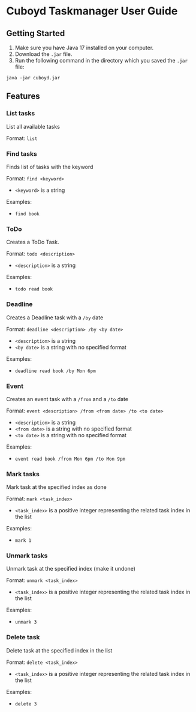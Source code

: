 # Cuboyd Taskmanager User Guide

## Getting Started


1. Make sure you have Java 17 installed on your computer.
2. Download the `.jar` file.
3. Run the following command in the directory which you saved the `.jar` file:

```
java -jar cuboyd.jar
```

## Features

### List tasks

List all available tasks

Format: `list`

### Find tasks

Finds list of tasks with the keyword

Format: `find <keyword>`
- `<keyword>` is a string

Examples:
- `find book`

### ToDo

Creates a ToDo Task.

Format: `todo <description>`
- `<description>` is a string

Examples:
- `todo read book`

### Deadline

Creates a Deadline task with a `/by` date

Format: `deadline <description> /by <by date>`
- `<description>` is a string
- `<by date>` is a string with no specified format

Examples:
- `deadline read book /by Mon 6pm`

### Event

Creates an event task with a `/from` and a `/to` date

Format: `event <description> /from <from date> /to <to date>`
- `<description>` is a string
- `<from date>` is a string with no specified format
- `<to date>` is a string with no specified format

Examples:
- `event read book /from Mon 6pm /to Mon 9pm`

### Mark tasks

Mark task at the specified index as done

Format: `mark <task_index>`
- `<task_index>` is a positive integer representing the related task index in the list

Examples:
- `mark 1`


### Unmark tasks

Unmark task at the specified index (make it undone)

Format: `unmark <task_index>`
- `<task_index>` is a positive integer representing the related task index in the list

Examples:
- `unmark 3` 


### Delete task

Delete task at the specified index in the list

Format: `delete <task_index>`
- `<task_index>` is a positive integer representing the related task index in the list

Examples:
- `delete 3`


